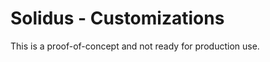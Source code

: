 Solidus - Customizations
===========================

This is a proof-of-concept and not ready for production use.